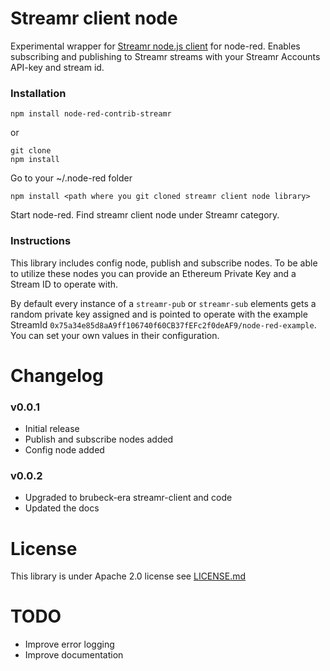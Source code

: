 # Streamr client node

Experimental wrapper for [Streamr node.js client](https://github.com/streamr-dev/streamr-client-javascript) for node-red. Enables subscribing and publishing to Streamr streams with your Streamr Accounts API-key and stream id.

### Installation
`npm install node-red-contrib-streamr`

or

```
git clone
npm install
```
Go to your ~/.node-red folder
```
npm install <path where you git cloned streamr client node library>
```
Start node-red.
Find streamr client node under Streamr category.

### Instructions
This library includes config node, publish and subscribe nodes. To be able to utilize these nodes you can provide an Ethereum Private Key and a Stream ID to operate with. 

By default every instance of a `streamr-pub` or `streamr-sub` elements gets a random private key assigned and is pointed to operate with the example StreamId `0x75a34e85d8aA9ff106740f60CB37fEFc2f0deAF9/node-red-example`. You can set your own values in their configuration.

# Changelog
### v0.0.1
* Initial release
* Publish and subscribe nodes added
* Config node added
### v0.0.2
* Upgraded to brubeck-era streamr-client and code
* Updated the docs

# License
This library is under Apache 2.0 license see [LICENSE.md](LICENSE.md)

# TODO
* Improve error logging
* Improve documentation